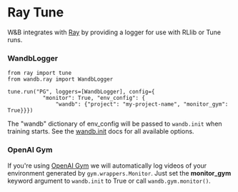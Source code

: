# Ray Tune

W&B integrates with [Ray](https://github.com/ray-project/ray) by providing a logger for use with RLlib or Tune runs.

### WandbLogger

```text
from ray import tune
from wandb.ray import WandbLogger

tune.run("PG", loggers=[WandbLogger], config={
           "monitor": True, "env_config": {
               "wandb": {"project": "my-project-name", "monitor_gym": True}}})
```

The "wandb" dictionary of env\_config will be passed to `wandb.init` when training starts. See the [wandb.init](../python/init.md) docs for all available options.

### OpenAI Gym

If you're using [OpenAI Gym](https://gym.openai.com/) we will automatically log videos of your environment generated by `gym.wrappers.Monitor`. Just set the **monitor\_gym** keyword argument to `wandb.init` to True or call `wandb.gym.monitor()`.

